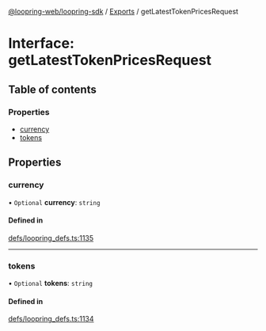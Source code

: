 [@loopring-web/loopring-sdk](../README.md) / [Exports](../modules.md) / getLatestTokenPricesRequest

# Interface: getLatestTokenPricesRequest

## Table of contents

### Properties

- [currency](getLatestTokenPricesRequest.md#currency)
- [tokens](getLatestTokenPricesRequest.md#tokens)

## Properties

### currency

• `Optional` **currency**: `string`

#### Defined in

[defs/loopring_defs.ts:1135](https://github.com/Loopring/loopring_sdk/blob/1b21a8d/src/defs/loopring_defs.ts#L1135)

___

### tokens

• `Optional` **tokens**: `string`

#### Defined in

[defs/loopring_defs.ts:1134](https://github.com/Loopring/loopring_sdk/blob/1b21a8d/src/defs/loopring_defs.ts#L1134)
